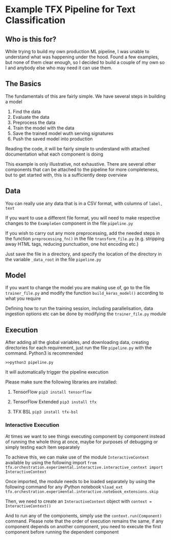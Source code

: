 # Example TFX Pipeline for Text Classification

## Who is this for?
While trying to build my own production ML pipeline, I was unable to understand what was happening under the hood. Found a few examples, but none of them clear enough, so I decided to build a couple of my own so I and anybody else who may need it can use them.

## The Basics
The fundamentals of this are fairly simple. We have several steps in building a model

1. Find the data
2. Evaluate the data
3. Preprocess the data
4. Train the model with the data
5. Save the trained model wuth serving signatures
6. Push the saved model into production

Reading the code, it will be fairly simple to understand with attached documentation what each component is doing

This example is only illustrative, not exhaustive. There are several other components that can be attached to the pipeline for more completeness, but to get started with, this is a sufficiently deep overview

## Data
You can really use any data that is in a CSV format, with columns of ``label, text``

If you want to use a different file format, you will need to make respective changes to the ``ExampleGen`` component in the file ``pipeline.py``

If you wish to carry out any more preprocessing, add the needed steps in the function ``preprocessing_fn()`` in the file ``transform_file.py`` (e.g. stripping away HTML tags, reducing punctuation, one hot encoding etc.)

Just save the file in a directory, and specify the location of the directory in the variable ``_data_root`` in the file ``pipeline.py``

## Model
If you want to change the model you are making use of, go to the file ``trainer_file.py`` and modify the function ``build_keras_model()`` according to what you require

Defining how to run the training session, including parallelisation, data ingestion options etc can be done by modifying the ``trainer_file.py`` module

## Execution
After adding all the global variables, and downloading data, creating directories for each requirement, just run the file ``pipeline.py`` with the command. Python3 is recommended

``>>python3 pipeline.py``

It will automatically trigger the pipeline execution

Please make sure the following libraries are installed:

1. TensorFlow
``pip3 install tensorflow``

2. TensorFlow Extended
``pip3 install tfx``

3. TFX BSL
``pip3 install tfx-bsl``

### Interactive Execution

At times we want to see things executing component by component instead of running the whole thing at once, maybe for purposes of debugging or simply testing each item separately

To achieve this, we can make use of the module ``InteractiveContext`` available by using the following import
``from tfx.orchestration.experimental.interactive.interactive_context import InteractiveContext``

Once imported, the module needs to be loaded separately by using the following command for any iPython notebook
``%load_ext tfx.orchestration.experimental.interactive.notebook_extensions.skip``

Then, we need to create an ``InteractiveContext`` object with
``context = InteractiveContext()``

And to run any of the components, simply use the ``context.run(Component)`` command. Please note that the order of execution remains the same, if any component depends on another component, you need to execute the first component before running the dependent component 


